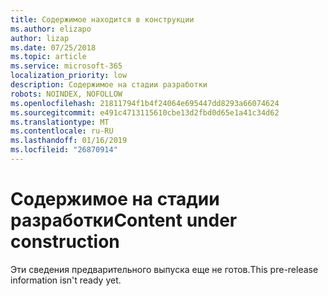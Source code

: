 ```yaml
---
title: Содержимое находится в конструкции
ms.author: elizapo
author: lizap
ms.date: 07/25/2018
ms.topic: article
ms.service: microsoft-365
localization_priority: low
description: Содержимое на стадии разработки
robots: NOINDEX, NOFOLLOW
ms.openlocfilehash: 21811794f1b4f24064e695447dd8293a66074624
ms.sourcegitcommit: e491c4713115610cbe13d2fbd0d65e1a41c34d62
ms.translationtype: MT
ms.contentlocale: ru-RU
ms.lasthandoff: 01/16/2019
ms.locfileid: "26870914"
---
```

# <a name="content-under-construction"></a><span data-ttu-id="db591-103">Содержимое на стадии разработки</span><span class="sxs-lookup"><span data-stu-id="db591-103">Content under construction</span></span>

<span data-ttu-id="db591-104">Эти сведения предварительного выпуска еще не готов.</span><span class="sxs-lookup"><span data-stu-id="db591-104">This pre-release information isn't ready yet.</span></span> 